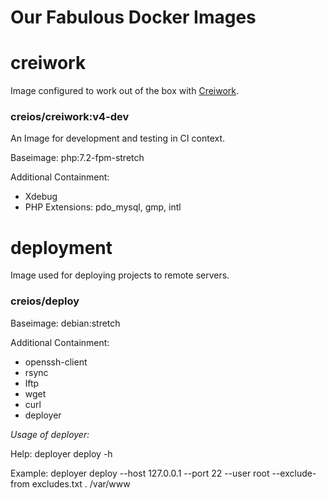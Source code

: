  
# Our Fabulous Docker Images

# creiwork

Image configured to work out of the box with [Creiwork](https://github.com/creios/creiwork).

### creios/creiwork:v4-dev
An Image for development and testing in CI context.

Baseimage: php:7.2-fpm-stretch

Additional Containment:
 - Xdebug
 - PHP Extensions: pdo_mysql, gmp, intl
 
# deployment
Image used for deploying projects to remote servers.

### creios/deploy
Baseimage: debian:stretch

Additional Containment:
- openssh-client
- rsync
- lftp
- wget
- curl
- deployer

_Usage of deployer:_

Help:
deployer deploy -h

Example:
deployer deploy --host 127.0.0.1 --port 22 --user root --exclude-from excludes.txt . /var/www
